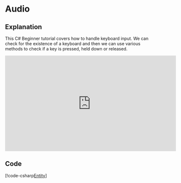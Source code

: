 # Audio

## Explanation
This C# Beginner tutorial covers how to handle keyboard input. We can check for the existence of a keyboard and then we can use various methods to check if a key is pressed, held down or released.

<iframe width="560" height="315" src="https://www.youtube.com/embed/UvKizPFAego" frameborder="0" allow="accelerometer; autoplay; encrypted-media; gyroscope; picture-in-picture" allowfullscreen></iframe>

## Code
[!code-csharp[Entity](..\..\..\..\stride\samples\Tutorials\CSharpBeginner\CSharpBeginner\CSharpBeginner.Game\Code\KeyboardInputDemo.cs)]
